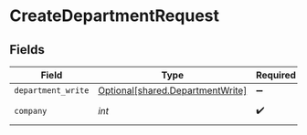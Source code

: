 # CreateDepartmentRequest


## Fields

| Field                                                                      | Type                                                                       | Required                                                                   | Description                                                                |
| -------------------------------------------------------------------------- | -------------------------------------------------------------------------- | -------------------------------------------------------------------------- | -------------------------------------------------------------------------- |
| `department_write`                                                         | [Optional[shared.DepartmentWrite]](../../models/shared/departmentwrite.md) | :heavy_minus_sign:                                                         | N/A                                                                        |
| `company`                                                                  | *int*                                                                      | :heavy_check_mark:                                                         | Id of the company                                                          |